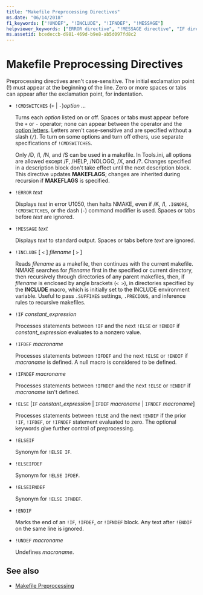 ```yaml
---
title: "Makefile Preprocessing Directives"
ms.date: "06/14/2018"
f1_keywords: ["!UNDEF", "!INCLUDE", "!IFNDEF", "!MESSAGE"]
helpviewer_keywords: ["ERROR directive", "!MESSAGE directive", "IF directive", "!UNDEF directive", "IFDEF directive", "!ELSEIF directive", "!IFDEF directive", "!IF directive", "UNDEF directive", "!CMDSWITCHES directive", "ENDIF directive", "directives, makefile preprocessing", "INCLUDE directive", "IFNDEF directive", "preprocessing directives, makefiles", "!IFNDEF directive", "ELSEIFNDEF directive", "NMAKE program, expressions", "ELSEIF directive", "!ERROR directive", "!ENDIF directive", "MESSAGE directive", "!INCLUDE directive", "!ELSEIFNDEF directive", "CMDSWITCHES directive", "!ELSEIFDEF directive", "!ELSE directive", "NMAKE program, preprocessor directives", "makefiles, preprocessing directives", "ELSE directive", "ELSEIFDEF directive"]
ms.assetid: bcedeccb-d981-469d-b9e8-ab5d097fd8c2
---
```

# Makefile Preprocessing Directives

Preprocessing directives aren't case-sensitive. The initial exclamation point (!) must appear at the beginning of the line. Zero or more spaces or tabs can appear after the exclamation point, for indentation.

- `!CMDSWITCHES` {`+` &#124; `-`}*option* ...

   Turns each *option* listed on or off. Spaces or tabs must appear before the `+` or `-` operator; none can appear between the operator and the [option letters](running-nmake.md#nmake-options). Letters aren't case-sensitive and are specified without a slash (`/`). To turn on some options and turn off others, use separate specifications of `!CMDSWITCHES`.

   Only /D, /I, /N, and /S can be used in a makefile. In Tools.ini, all options are allowed except /F, /HELP, /NOLOGO, /X, and /?. Changes specified in a description block don't take effect until the next description block. This directive updates **MAKEFLAGS**; changes are inherited during recursion if **MAKEFLAGS** is specified.

- `!ERROR` *text*

   Displays *text* in error U1050, then halts NMAKE, even if /K, /I, `.IGNORE`, `!CMDSWITCHES`, or the dash (`-`) command modifier is used. Spaces or tabs before *text* are ignored.

- `!MESSAGE` *text*

   Displays *text* to standard output. Spaces or tabs before *text* are ignored.

- `!INCLUDE` [ `<` ] *filename* [ `>` ]

   Reads *filename* as a makefile, then continues with the current makefile. NMAKE searches for *filename* first in the specified or current directory, then recursively through directories of any parent makefiles, then, if *filename* is enclosed by angle brackets (`< >`), in directories specified by the **INCLUDE** macro, which is initially set to the INCLUDE environment variable. Useful to pass `.SUFFIXES` settings, `.PRECIOUS`, and inference rules to recursive makefiles.

- `!IF` *constant_expression*

   Processes statements between `!IF` and the next `!ELSE` or `!ENDIF` if *constant_expression* evaluates to a nonzero value.

- `!IFDEF` *macroname*

   Processes statements between `!IFDEF` and the next `!ELSE` or `!ENDIF` if *macroname* is defined. A null macro is considered to be defined.

- `!IFNDEF` *macroname*

   Processes statements between `!IFNDEF` and the next `!ELSE` or `!ENDIF` if *macroname* isn't defined.

- `!ELSE` [`IF` *constant_expression* &#124; `IFDEF` *macroname* &#124; `IFNDEF` *macroname*]

   Processes statements between `!ELSE` and the next `!ENDIF` if the prior `!IF`, `!IFDEF`, or `!IFNDEF` statement evaluated to zero. The optional keywords give further control of preprocessing.

- `!ELSEIF`

   Synonym for `!ELSE IF`.

- `!ELSEIFDEF`

   Synonym for `!ELSE IFDEF`.

- `!ELSEIFNDEF`

   Synonym for `!ELSE IFNDEF`.

- `!ENDIF`

   Marks the end of an `!IF`, `!IFDEF`, or `!IFNDEF` block. Any text after `!ENDIF` on the same line is ignored.

- `!UNDEF` *macroname*

   Undefines *macroname*.

## See also

- [Makefile Preprocessing](makefile-preprocessing.md)